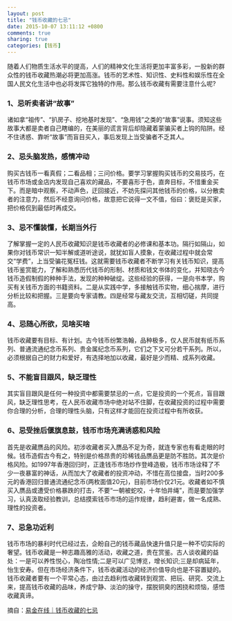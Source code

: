 ```yaml
---
layout: post
title: "钱币收藏的七忌"
date: 2015-10-07 13:11:12 +0800
comments: true
sharing: true
categories: [钱币]
---
```


随着人们物质生活水平的提高，人们的精神文化生活将更加丰富多彩，一股新的群众性的钱币收藏热潮必将更加高涨。钱币的艺术性、知识性、史料性和娱乐性在全国人民文化生活中也必将发挥它独特的作用。那么钱币收藏有需要注意什么呢?

### 1、忌听卖者讲“故事”
诸如拿“祖传”、“扒房子、挖地基时发现”、“急用钱”之类的“故事”说事。须知这些故事大都是卖者自己瞎编的，在美丽的谎言背后却隐藏着蒙骗买者上钩的陷阱。经不住诱惑、靠听“故事”而盲目买入，事后发现上当受骗者不乏其人。

### 2、忌头脑发热，感情冲动
购买古钱币一看真假；二看品相；三问价格。要学习掌握购买钱币的交易技巧，在钱币市场或金店内发现自己喜欢的藏品，不要喜形于色，直奔目标，不惜重金买下。而是暗中观察，不动声色，迂回接近，不妨先探问其他钱币的价格，以分散卖者的注意力，然后不经意询问价格，故意把它说得一文不值，俗曰：褒贬是买家，把价格侃到最低时再成交。

### 3、忌不懂装懂，长期当外行
了解掌握一定的人民币收藏知识是钱币收藏者的必修课和基本功。隔行如隔山，如果你对钱币常识一知半解或道听途说，就犹如盲人摸象，在收藏过程中就会常交“学费”，上当受骗花冤枉钱。这就需要钱币收藏者不断学习有关钱币知识，提高钱币鉴赏能力，了解和熟悉历代钱币的形制、材质和钱文书体的变化，并知晓古今钱币造假制假的种种手法，发现的种种破绽。这些经验的获得，一是向书本学，购买有关钱币方面的书籍资料。二是从实践中学，多接触钱币实物，细心揣摩，进行分析比较和把握。三是要向专家请教。四是经常与藏友交流，互相切磋，共同提高。

### 4、忌随心所欲，见啥买啥
钱币收藏要有目标、有计划。古今钱币纷繁浩翰，品种极多，仅人民币就有纸币系列、普通流通纪念币系列、贵金属纪念币系列，它们之下又可分若干系列。所以，必须根据自己的财力和爱好，有选择地加以收藏，最好是少而精、成系列收藏。

### 5、不能盲目跟风，缺乏理性
其实盲目跟风是任何一种投资中都需要禁忌的一点，它是投资的一个死点，盲目跟风，缺乏理性思考，在人民币收藏市场中绝对站不住脚，在收藏投资的过程中需要你合理的分析，合理的理性头脑，只有这样才能回在投资过程中有所收获。

### 6、忌受挫后偃旗息鼓，钱币市场充满诱惑和风险
首先是收藏赝品的风险。初涉收藏者买入赝品不足为奇，就连专家也有看走眼的时候。钱币造假古今有之，特别是价格昂贵的珍稀钱品赝品更是防不胜防。其次是价格风险。如1997年香港回归时，正逢钱币市场炒作登峰造极，钱币市场诠释了不少一夜暴富的神话，从而加大了收藏者的投资冲动，不惜在高位接盘，当时200多元的香港回归普通流通纪念币(两枚面值20元)，目前市场价仅21元。收藏者如不慎买入赝品或遭受价格暴跌的打击，不要“一朝被蛇咬，十年怕井绳”，而是要加强学习，认真汲取经验教训，总结摸索钱币市场的运作规律，趋利避害，做一名成熟、理性的投资者。

### 7、忌急功近利
钱币市场的暴利时代已经过去，企盼自己的钱币藏品快速升值只是一种不切实际的奢望。钱币收藏是一种志趣高雅的活动，收藏之道，贵在赏鉴。古人谈收藏的益处：一是可以养性悦心，陶冶性情;二是可以广见博览，增长知识;三是却病延年，怡生安寿。但在市场经济条件下，钱币收藏活动的经济价值导向也是不容置疑的。钱币收藏者要有一个平常心态，由过去趋利性收藏转到观赏、把玩、研究、交流上来，提高钱币收藏的品味，养成宁静、淡泊的操守，摆脱铜臭的困挠和烦恼，感悟收藏真谛。

摘自：[易金在线｜钱币收藏的七忌](http://www.yjzx.com:800/Bbs/forum.php?mod=viewthread&tid=303&extra=page%3D4)
